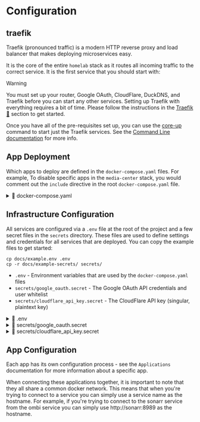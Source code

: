# Configuration

## traefik

Traefik (pronounced traffic) is a modern HTTP reverse proxy and load balancer that
makes deploying microservices easy.

It is the core of the entire `homelab` stack as it routes all incoming traffic to the
correct service. It is the first service that you should start with:

> [!WARNING]
>
> You must set up your router, Google OAuth, CloudFlare, DuckDNS, and Traefik
> before you can start any other services. Setting up Traefik with everything
> requires a bit of time. Please follow the instructions in the
> [Traefik 🚦](traefik.md) section to get started.
>
> Once you have all of the pre-requisites set up, you can use the
> [core-up](cli.md#core-up) command to start just the Traefik services.
> See the [Command Line documentation](#cli.md) for more info.

## App Deployment

Which apps to deploy are defined in the `docker-compose.yaml` files. For example,
To disable specific apps in the `media-center` stack, you would comment out the `include` directive
in the root `docker-compose.yaml` file.

<details><summary>📄 docker-compose.yaml</summary>
<p>

```yaml
--8<-- "docker-compose.yaml"
```

</p>
</details>

## Infrastructure Configuration

All services are configured via a `.env` file at the root of the project and a few secret
files in the `secrets` directory. These files are used to define settings and credentials
for all services that are deployed. You can copy the example files to get started:

```shell
cp docs/example.env .env
cp -r docs/example-secrets/ secrets/
```

-   `.env` - Environment variables that are used by the `docker-compose.yaml` files
-   `secrets/google_oauth.secret` - The Google OAuth API credentials and user whitelist
-   `secrets/cloudflare_api_key.secret` - The CloudFlare API key (singular, plaintext key)

<details><summary>📄 .env</summary>
<p>

```shell
--8<-- "docs/example.env"
```

</p>
</details>

<details><summary>📄 secrets/google_oauth.secret</summary>
<p>

```shell
--8<-- "docs/example-secrets/google_oauth.secret"
```

</p>

</details>

<details><summary>📄 secrets/cloudflare_api_key.secret</summary>
<p>

```shell
--8<-- "docs/example-secrets/cloudflare_api_key.secret"
```

</p>
</details>

## App Configuration

Each app has its own configuration process - see the `Applications` documentation
for more information about a specific app.

When connecting these applications together, it is important to note that they
all share a common docker network. This means that when you're trying to connect
to a service you can simply use a service name as the hostname. For example,
if you're trying to connect to the sonarr service from the ombi service
you can simply use http://sonarr:8989 as the hostname.
